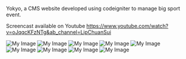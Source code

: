 Yokyo, a CMS website developed using codeigniter to manage big sport event.

Screencast available on Youtube
https://www.youtube.com/watch?v=oJqqcKFzNTg&ab_channel=LipChuanSui


![My Image](images/sys1.png)
![My Image](images/sys2.png)
![My Image](images/sys3.png)
![My Image](images/sys4.png)
![My Image](images/sys5.png)
![My Image](images/sys6.png)
![My Image](images/sys7.png)
![My Image](images/sys8.png)
![My Image](images/sys9.png)




